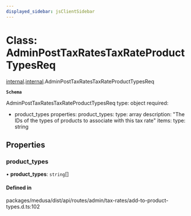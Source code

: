 ```yaml
---
displayed_sidebar: jsClientSidebar
---
```


# Class: AdminPostTaxRatesTaxRateProductTypesReq

[internal](../modules/internal-8.md).[internal](../modules/internal-8.internal.md).AdminPostTaxRatesTaxRateProductTypesReq

**`Schema`**

AdminPostTaxRatesTaxRateProductTypesReq
type: object
required:
  - product_types
properties:
  product_types:
    type: array
    description: "The IDs of the types of products to associate with this tax rate"
    items:
      type: string

## Properties

### product\_types

• **product\_types**: `string`[]

#### Defined in

packages/medusa/dist/api/routes/admin/tax-rates/add-to-product-types.d.ts:102

